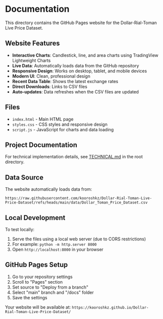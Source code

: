 # Documentation

This directory contains the GitHub Pages website for the Dollar-Rial-Toman Live Price Dataset.

## Website Features

- **Interactive Charts**: Candlestick, line, and area charts using TradingView Lightweight Charts
- **Live Data**: Automatically loads data from the GitHub repository
- **Responsive Design**: Works on desktop, tablet, and mobile devices
- **Modern UI**: Clean, professional design
- **Recent Data Table**: Shows the latest exchange rates
- **Direct Downloads**: Links to CSV files
- **Auto-updates**: Data refreshes when the CSV files are updated

## Files

- `index.html` - Main HTML page
- `styles.css` - CSS styles and responsive design
- `script.js` - JavaScript for charts and data loading

## Project Documentation

For technical implementation details, see [TECHNICAL.md](../TECHNICAL.md) in the root directory.

## Data Source

The website automatically loads data from:
```
https://raw.githubusercontent.com/kooroshkz/Dollar-Rial-Toman-Live-Price-Dataset/refs/heads/main/data/Dollar_Toman_Price_Dataset.csv
```

## Local Development

To test locally:
1. Serve the files using a local web server (due to CORS restrictions)
2. For example: `python -m http.server 8000`
3. Open `http://localhost:8000` in your browser

## GitHub Pages Setup

1. Go to your repository settings
2. Scroll to "Pages" section
3. Set source to "Deploy from a branch"
4. Select "main" branch and "/docs" folder
5. Save the settings

Your website will be available at:
`https://kooroshkz.github.io/Dollar-Rial-Toman-Live-Price-Dataset/`
